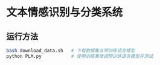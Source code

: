 # 文本情感识别与分类系统

## 运行方法

```bash
bash download_data.sh   # 下载数据集与预训练语言模型
python PLM.py           # 使用训练集微调预训练语言模型并测试
```
